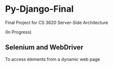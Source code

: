 # Py-Django-Final

Final Project for CS 3620 Server-Side Architecture

(In Progress)

## Selenium and WebDriver

To access elements from a dynamic web page
